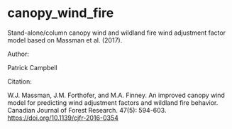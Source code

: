 # canopy_wind_fire
Stand-alone/column canopy wind and wildland fire wind adjustment factor model based on Massman et al. (2017).

Author:

Patrick Campbell

Citation:

W.J. Massman, J.M. Forthofer, and M.A. Finney. An improved canopy wind model for predicting wind adjustment factors and wildland fire behavior. Canadian Journal of Forest Research. 47(5): 594-603. https://doi.org/10.1139/cjfr-2016-0354
